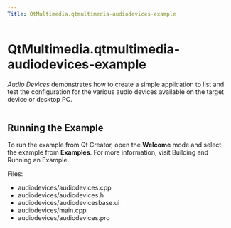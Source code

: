 ```yaml
---
Title: QtMultimedia.qtmultimedia-audiodevices-example
---
```


# QtMultimedia.qtmultimedia-audiodevices-example

<span class="subtitle"></span>
<!-- $$$audiodevices-description -->
<p><i>Audio Devices</i> demonstrates how to create a simple application to list and test the configuration for the various audio devices available on the target device or desktop PC.</p>
<p class="centerAlign"><img src="https://developer.ubuntu.com/static/devportal_uploaded/276587d0-f16c-482a-8124-db95ab45cfd2-../qtmultimedia-audiodevices-example/images/audiodevices.png" alt="" /></p>
<h2 id="running-the-example">Running the Example</h2>
<p>To run the example from Qt Creator, open the <b>Welcome</b> mode and select the example from <b>Examples</b>. For more information, visit Building and Running an Example.</p>
<p>Files:</p>
<ul>
<li>audiodevices/audiodevices.cpp</li>
<li>audiodevices/audiodevices.h</li>
<li>audiodevices/audiodevicesbase.ui</li>
<li>audiodevices/main.cpp</li>
<li>audiodevices/audiodevices.pro</li>
</ul>
<!-- @@@audiodevices -->
